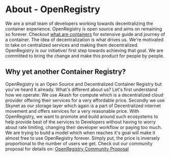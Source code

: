 # About - OpenRegistry

We are a small team of developers working towards decentralizing the container experience.
OpenRegistry is open source and aims on remaining so forever. Checkout [what are containers](./documentaion.md) for extensive guide and journey of a container.
The idea of decentralization is what drives us. We're motivated to take on centralized services and making them decentralized. OpenRegistry is our initiative/ first step towards achieving that goal.
We are committed to bring the change and make this product for people by people. 

## Why yet another Container Registry?

OpenRegistry is an Open Source and Decentralized Container Registry but you've heard it already. What's different about us?
Let's first understand how we operate:
We use Akash for compute which is a decentralized cloud provider offering their services for a very affordable price. Secondly we use Skynet as our storage layer which again is a part of Decentralized internet movement and offers services for a very reasonable price.
With OpenRegistry, we want to promote and build around such ecosystems to help provide best of the services to Developers without having to worry about rate limiting, changing their developer workflow or paying too much. We are trying to build a model which when reaches it's goal will make it almost free to use OpenRegistry forever. Simply put, the price is inversely proportional to the number of users we get.
Check out our community proposal for details on: [OpenRegistry Community Proposal](https://forum.akash.network/t/openregistry-community-proposal/684)
